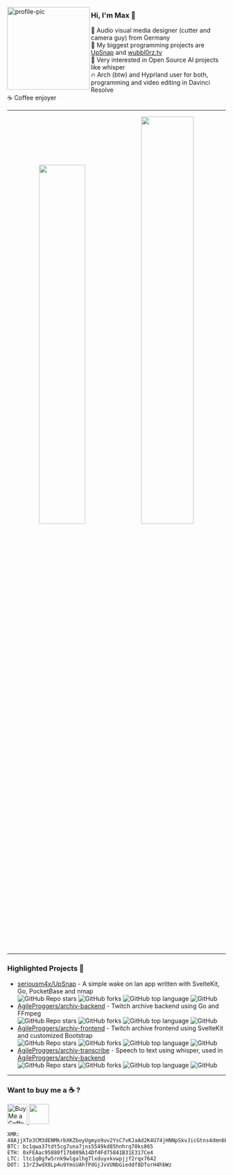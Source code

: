 <p>
<img width="190" align='left' src="https://avatars.githubusercontent.com/u/23456686?v=4" alt="profile-pic" />
</p>

### Hi, I'm Max 👋

🎥 Audio visual media designer (cutter and camera guy) from Germany\
🚧 My biggest programming projects are [UpSnap](https://github.com/seriousm4x/UpSnap) and [wubbl0rz.tv](https://wubbl0rz.tv/)\
🤖 Very interested in Open Source AI projects like whisper\
🔥 Arch (btw) and Hyprland user for both, programming and video editing in Davinci Resolve\
☕ Coffee enjoyer

---

<p align="center">
  <img width="46%" src="https://github-readme-stats.vercel.app/api?username=seriousm4x&show_icons=true&theme=dark&hide_border=true&locale=en" />
  <img width="49%" src="https://github-readme-streak-stats.herokuapp.com/?user=seriousm4x&theme=dark&hide_border=true" />
</p>

---

### Highlighted Projects 🌟

- [seriousm4x/UpSnap](https://github.com/seriousm4x/UpSnap) - A simple wake on lan app written with SvelteKit, Go, PocketBase and nmap\
  ![GitHub Repo stars](https://img.shields.io/github/stars/seriousm4x/UpSnap) ![GitHub forks](https://img.shields.io/github/forks/seriousm4x/UpSnap) ![GitHub top language](https://img.shields.io/github/languages/top/seriousm4x/UpSnap) ![GitHub](https://img.shields.io/github/license/seriousm4x/UpSnap)
- [AgileProggers/archiv-backend](https://github.com/AgileProggers/archiv-backend) - Twitch archive backend using Go and FFmpeg\
  ![GitHub Repo stars](https://img.shields.io/github/stars/AgileProggers/archiv-backend) ![GitHub forks](https://img.shields.io/github/forks/AgileProggers/archiv-backend) ![GitHub top language](https://img.shields.io/github/languages/top/AgileProggers/archiv-backend) ![GitHub](https://img.shields.io/github/license/AgileProggers/archiv-backend)
- [AgileProggers/archiv-frontend](https://github.com/AgileProggers/archiv-frontend) - Twitch archive frontend using SvelteKit and customized Bootstrap\
  ![GitHub Repo stars](https://img.shields.io/github/stars/AgileProggers/archiv-frontend) ![GitHub forks](https://img.shields.io/github/forks/AgileProggers/archiv-frontend) ![GitHub top language](https://img.shields.io/github/languages/top/AgileProggers/archiv-frontend) ![GitHub](https://img.shields.io/github/license/AgileProggers/archiv-frontend)
- [AgileProggers/archiv-transcribe](https://github.com/AgileProggers/archiv-transcribe) - Speech to text using whisper, used in [AgileProggers/archiv-backend](https://github.com/AgileProggers/archiv-backend)\
  ![GitHub Repo stars](https://img.shields.io/github/stars/AgileProggers/archiv-transcribe) ![GitHub forks](https://img.shields.io/github/forks/AgileProggers/archiv-transcribe) ![GitHub top language](https://img.shields.io/github/languages/top/AgileProggers/archiv-transcribe) ![GitHub](https://img.shields.io/github/license/AgileProggers/archiv-transcribe)

---

### Want to buy me a ☕ ?

<p>
  <a href='https://ko-fi.com/seriousm4x' target='_blank'><img height='35' style='border:0px;height:46px;' src='https://az743702.vo.msecnd.net/cdn/kofi3.png?v=0' border='0' alt='Buy Me a Coffee at ko-fi.com' />
  <a href="https://github.com/sponsors/seriousm4x"><img height='35' style='border:0px;height:46px;' src="https://img.shields.io/github/sponsors/seriousm4x?color=%23EA4AAA&label=GitHub%20Sponsors&logo=GitHub%20Sponsors" /></a>
</p>

```
XMR: 48AjjXTe3CM3dENMkrbXKZboyUgmyo9uv2YsC7vKJaAd2K4U74jHNNpSkvJicGtns4dmn6EAQErn8MLH2PQ8xyoDSPmkGmc
BTC: bc1qwa37tdt5cg7una7jns5549kd85hnhrq70ks865
ETH: 0xFEAac95880f17b009A14Df4Fd75841B31E317Ce4
LTC: ltc1q0gfw5rnk9wlgalhg7lxduyxkvwpjjf2rqx7642
DOT: 13rZ3wdX8Lp4u9YmsUAhfPdGjJvVUNbGieddf8DTorH4hbWz
```

